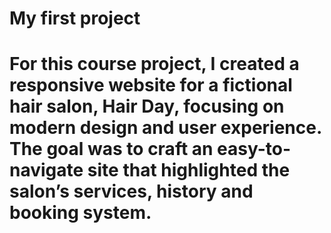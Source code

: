 # My first project
# For this course project, I created a responsive website for a fictional hair salon, Hair Day, focusing on modern design and user experience. The goal was to craft an easy-to-navigate site that highlighted the salon’s services, history and booking system.
